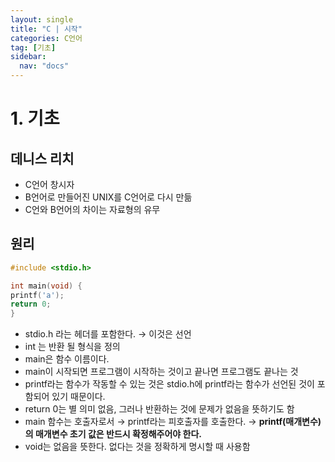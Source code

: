 ```yaml
---
layout: single
title: "C | 시작"
categories: C언어
tag: [기초]
sidebar:
  nav: "docs"
---
```


# 1. 기초

## 데니스 리치

- C언어 창시자
- B언어로 만들어진 UNIX를 C언어로 다시 만듦
- C언와 B언어의 차이는 자료형의 유무

## 원리

```c
#include <stdio.h>

int main(void) {
printf('a');
return 0;
}
```

- stdio.h 라는 헤더를 포함한다. → 이것은 선언
- int 는 반환 될 형식을 정의
- main은 함수 이름이다.
- main이 시작되면 프로그램이 시작하는 것이고 끝나면 프로그램도 끝나는 것
- printf라는 함수가 작동할 수 있는 것은 stdio.h에 printf라는 함수가 선언된 것이 포함되어 있기 때문이다.
- return 0는 별 의미 없음, 그러나 반환하는 것에 문제가 없음을 뜻하기도 함
- main 함수는 호출자로서 → printf라는 피호출자를 호출한다. → **printf(매개변수)의 매개변수 초기 값은 반드시 확정해주어야 한다.**
- void는 없음을 뜻한다. 없다는 것을 정확하게 명시할 때 사용함